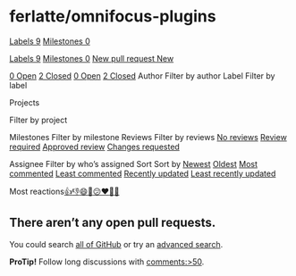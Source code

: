 # ferlatte/omnifocus-plugins

 [Labels 9](ferlatte-omnifocus-plugins-12.md) [Milestones 0](https://github.com/ferlatte/omnifocus-plugins/milestones)

 [Labels 9](ferlatte-omnifocus-plugins-12.md) [Milestones 0](https://github.com/ferlatte/omnifocus-plugins/milestones) [New pull request New](https://github.com/ferlatte/omnifocus-plugins/compare)

 [0 Open](https://github.com/ferlatte/omnifocus-plugins/issues?q=is%3Aopen+is%3Apr) [2 Closed](https://github.com/ferlatte/omnifocus-plugins/issues?q=is%3Apr+is%3Aclosed) [0 Open](https://github.com/ferlatte/omnifocus-plugins/issues?q=is%3Aopen+is%3Apr) [2 Closed](https://github.com/ferlatte/omnifocus-plugins/issues?q=is%3Apr+is%3Aclosed) Author Filter by author Label Filter by label

 Projects

 Filter by project

 Milestones Filter by milestone Reviews Filter by reviews [No reviews](https://github.com/ferlatte/omnifocus-plugins/issues?q=is%3Apr+is%3Aopen+review%3Anone) [Review required](https://github.com/ferlatte/omnifocus-plugins/issues?q=is%3Apr+is%3Aopen+review%3Arequired) [Approved review](https://github.com/ferlatte/omnifocus-plugins/issues?q=is%3Apr+is%3Aopen+review%3Aapproved) [Changes requested](https://github.com/ferlatte/omnifocus-plugins/issues?q=is%3Apr+is%3Aopen+review%3Achanges-requested)

 Assignee Filter by who’s assigned Sort Sort by [Newest](https://github.com/ferlatte/omnifocus-plugins/issues?q=is%3Aopen+is%3Apr) [Oldest](https://github.com/ferlatte/omnifocus-plugins/issues?q=is%3Apr+is%3Aopen+sort%3Acreated-asc) [Most commented](https://github.com/ferlatte/omnifocus-plugins/issues?q=is%3Apr+is%3Aopen+sort%3Acomments-desc) [Least commented](https://github.com/ferlatte/omnifocus-plugins/issues?q=is%3Apr+is%3Aopen+sort%3Acomments-asc) [Recently updated](https://github.com/ferlatte/omnifocus-plugins/issues?q=is%3Apr+is%3Aopen+sort%3Aupdated-desc) [Least recently updated](https://github.com/ferlatte/omnifocus-plugins/issues?q=is%3Apr+is%3Aopen+sort%3Aupdated-asc)

Most reactions[👍](https://github.com/ferlatte/omnifocus-plugins/issues?q=is%3Apr+is%3Aopen+sort%3Areactions-%2B1-desc)[👎](https://github.com/ferlatte/omnifocus-plugins/issues?q=is%3Apr+is%3Aopen+sort%3Areactions--1-desc)[😄](https://github.com/ferlatte/omnifocus-plugins/issues?q=is%3Apr+is%3Aopen+sort%3Areactions-smile-desc)[🎉](https://github.com/ferlatte/omnifocus-plugins/issues?q=is%3Apr+is%3Aopen+sort%3Areactions-tada-desc)[😕](https://github.com/ferlatte/omnifocus-plugins/issues?q=is%3Apr+is%3Aopen+sort%3Areactions-thinking_face-desc)[❤️](https://github.com/ferlatte/omnifocus-plugins/issues?q=is%3Apr+is%3Aopen+sort%3Areactions-heart-desc)[🚀](https://github.com/ferlatte/omnifocus-plugins/issues?q=is%3Apr+is%3Aopen+sort%3Areactions-rocket-desc)[👀](https://github.com/ferlatte/omnifocus-plugins/issues?q=is%3Apr+is%3Aopen+sort%3Areactions-eyes-desc)

## There aren’t any open pull requests.

You could search [all of GitHub](https://github.com/search) or try an [advanced search](https://github.com/search/advanced).

**ProTip!** Follow long discussions with [comments:&gt;50](https://github.com/ferlatte/omnifocus-plugins/issues?q=is%3Apr+is%3Aopen+comments%3A%3E50).

